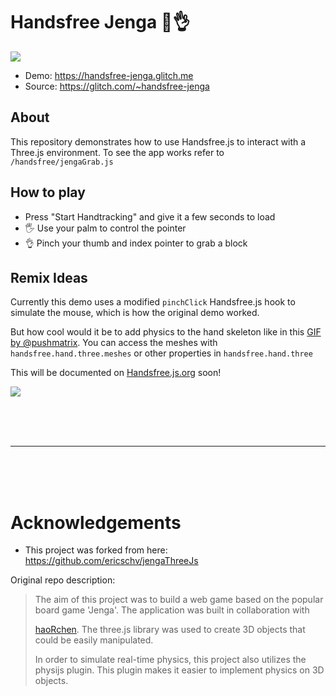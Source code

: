 # Handsfree Jenga 🧱👌

![](https://media3.giphy.com/media/brC1Ow2v62htVmpfLh/giphy.gif)

- Demo: https://handsfree-jenga.glitch.me
- Source: https://glitch.com/~handsfree-jenga

## About

This repository demonstrates how to use Handsfree.js to interact with a Three.js environment. To see the app works refer to `/handsfree/jengaGrab.js`

## How to play

- Press "Start Handtracking" and give it a few seconds to load
- 🖐 Use your palm to control the pointer
- 👌 Pinch your thumb and index pointer to grab a block

## Remix Ideas

Currently this demo uses a modified `pinchClick` Handsfree.js hook to simulate the mouse, which is how the original demo worked.

But how cool would it be to add physics to the hand skeleton like in this [GIF by @pushmatrix](https://twitter.com/pushmatrix/status/1237373570277191687). You can access the meshes with `handsfree.hand.three.meshes` or other properties in `handsfree.hand.three`

This will be documented on [Handsfree.js.org](https://Handsfree.js.org) soon!

![](https://media4.giphy.com/media/StkcDMH6lrZKxXK4e5/giphy.gif)

<br>
<br>
<br>

---

<br>
<br>
<br>

# Acknowledgements

- This project was forked from here: https://github.com/ericschv/jengaThreeJs

Original repo description: 

> The aim of this project was to build a web game based on the popular board game 'Jenga'. The application was built in collaboration with 
>
> [haoRchen](https://github.com/haoRchen). The three.js library was used 
to create 3D objects that could be easily manipulated. 
>
> In order to simulate real-time physics, this project also utilizes the physijs plugin. This plugin makes it easier to implement physics on 3D objects.